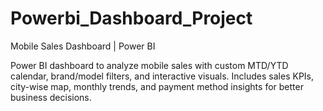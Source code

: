 # Powerbi_Dashboard_Project
Mobile Sales Dashboard | Power BI 

Power BI dashboard to analyze mobile sales with custom MTD/YTD calendar, brand/model filters, and interactive visuals.
Includes sales KPIs, city-wise map, monthly trends, and payment method insights for better business decisions.
